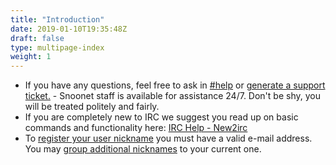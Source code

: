 ```yaml
---
title: "Introduction"
date: 2019-01-10T19:35:48Z
draft: false
type: multipage-index
weight: 1
---
```


* If you have any questions, feel free to ask in [#help](http://webchat.snoonet.org/help) or [generate a support ticket.](/support) - Snoonet staff is available for assistance 24/7. Don't be shy, you will be treated politely and fairly.
* If you are completely new to IRC we suggest you read up on basic commands and functionality here: [IRC Help - New2irc](http://www.irchelp.org/irchelp/new2irc.html)
* To [register your user nickname](/anope#NickServ) you must have a valid e-mail address. You may [group additional nicknames](/anope#NickServ) to your current one.

